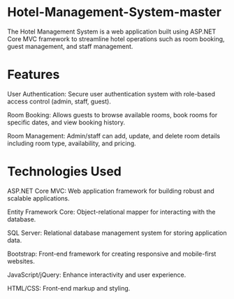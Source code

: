 # Hotel-Management-System-master
The Hotel Management System is a web application built using ASP.NET Core MVC framework to streamline hotel operations such as room booking, guest management, and staff management.

# Features

User Authentication: Secure user authentication system with role-based access control (admin, staff, guest).

Room Booking: Allows guests to browse available rooms, book rooms for specific dates, and view booking history.

Room Management: Admin/staff can add, update, and delete room details including room type, availability, and pricing.

# Technologies Used

ASP.NET Core MVC: Web application framework for building robust and scalable applications.

Entity Framework Core: Object-relational mapper for interacting with the database.

SQL Server: Relational database management system for storing application data.

Bootstrap: Front-end framework for creating responsive and mobile-first websites.

JavaScript/jQuery: Enhance interactivity and user experience.

HTML/CSS: Front-end markup and styling.
